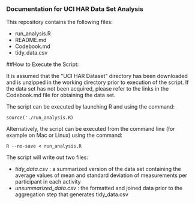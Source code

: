 ### Documentation for UCI HAR Data Set Analysis

This repository contains the following files:

* run_analysis.R
* README.md
* Codebook.md
* tidy_data.csv


##How to Execute the Script:

It is assumed that the "UCI HAR Dataset" directory has been downloaded and is unzipped in the working directory prior to execution of the script. If the data set has not been acquired, please refer to the links in the Codebook.md file for obtaining the data set.

The script can be executed by launching R and using the command:

```
source('./run_analysis.R)
```
Alternatively, the script can be executed from the command line (for example on Mac or Linux) using the command:

```
R --no-save < run_analysis.R
```

The script will write out two files:

* _tidy\_data.csv_ : a summarized version of the data set containing the average values of mean and standard deviation of measurements per participant in each activity
* _unsummarized\_data.csv_ : the formatted and joined data prior to the aggregation step that generates tidy_data.csv
